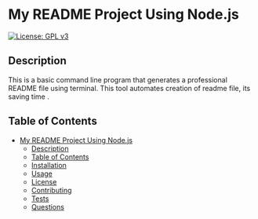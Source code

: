 # My README Project Using Node.js

  [![License: GPL v3](https://img.shields.io/badge/License-GPLv3-blue.svg)](https://www.gnu.org/licenses/gpl-3.0)

  ## Description
  
  This is a basic command line program that generates a professional README file using terminal. This tool automates creation of readme file, its saving time .
  
  ## Table of Contents
  
- [My README Project Using Node.js](#my-readme-project-using-nodejs)
  - [Description](#description)
  - [Table of Contents](#table-of-contents)
  - [Installation](#installation)
  - [Usage](#usage)
  - [License](#license)
  - [Contributing](#contributing)
  - [Tests](#tests)
  - [Questions](#questions)
  